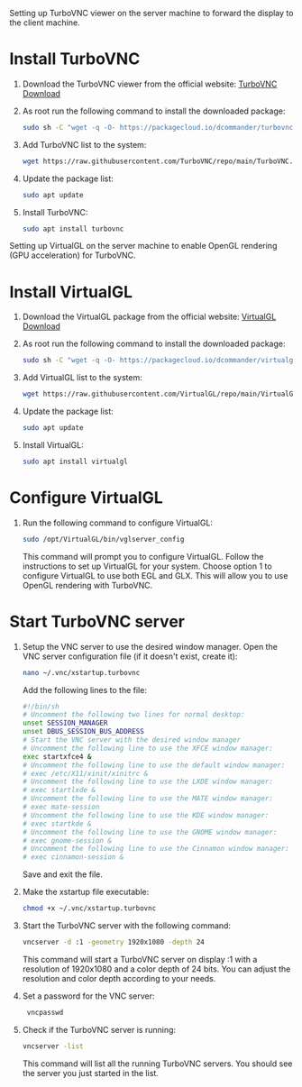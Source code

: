 Setting up  TurboVNC viewer on the server machine to forward the display to the client machine.

# Install TurboVNC
1. Download the TurboVNC viewer from the official website: [TurboVNC Download](https://www.turbovnc.org)

2. As root run the following command to install the downloaded package:
   ```bash
   sudo sh -C "wget -q -O- https://packagecloud.io/dcommander/turbovnc/gpgkey | gpg --dearmor >/etc/apt/trusted.gpg.d/TurboVNC.gpg"
   ```

3. Add TurboVNC list to the system:
    ```bash
    wget https://raw.githubusercontent.com/TurboVNC/repo/main/TurboVNC.list -O /etc/apt/sources.list.d/TurboVNC.list
    ```

4. Update the package list:
    ```bash
    sudo apt update
    ```

5. Install TurboVNC:
    ```bash
    sudo apt install turbovnc
    ```

Setting up  VirtualGL on the server machine to enable OpenGL rendering (GPU acceleration) for TurboVNC.

# Install VirtualGL
1. Download the VirtualGL package from the official website: [VirtualGL Download](https://www.virtualgl.org/)
2. As root run the following command to install the downloaded package:
   ```bash
   sudo sh -C "wget -q -O- https://packagecloud.io/dcommander/virtualgl/gpgkey | gpg --dearmor >/etc/apt/trusted.gpg.d/VirtualGL.gpg"
   ```
3. Add VirtualGL list to the system:
    ```bash
    wget https://raw.githubusercontent.com/VirtualGL/repo/main/VirtualGL.list -O /etc/apt/sources.list.d/VirtualGL.list
    ```

4. Update the package list:
    ```bash
    sudo apt update
    ```
5. Install VirtualGL:
    ```bash
    sudo apt install virtualgl
    ```

# Configure VirtualGL
1. Run the following command to configure VirtualGL:
   ```bash
   sudo /opt/VirtualGL/bin/vglserver_config
   ```
   This command will prompt you to configure VirtualGL. Follow the instructions to set up VirtualGL for your system.
   Choose option 1 to configure VirtualGL to use both EGL and GLX. This will allow you to use OpenGL rendering with TurboVNC.


# Start TurboVNC server
1. Setup the VNC server to use the desired window manager. Open the VNC server configuration file (if it doesn't exist, create it):
   ```bash
   nano ~/.vnc/xstartup.turbovnc
   ```
   Add the following lines to the file:
   ```bash
   #!/bin/sh
   # Uncomment the following two lines for normal desktop:
   unset SESSION_MANAGER
   unset DBUS_SESSION_BUS_ADDRESS
   # Start the VNC server with the desired window manager
   # Uncomment the following line to use the XFCE window manager:
   exec startxfce4 &
   # Uncomment the following line to use the default window manager:
   # exec /etc/X11/xinit/xinitrc &
   # Uncomment the following line to use the LXDE window manager:
   # exec startlxde &
   # Uncomment the following line to use the MATE window manager:
   # exec mate-session
   # Uncomment the following line to use the KDE window manager:
   # exec startkde &
   # Uncomment the following line to use the GNOME window manager:
   # exec gnome-session &
   # Uncomment the following line to use the Cinnamon window manager:
   # exec cinnamon-session &
   ```
    Save and exit the file.

2. Make the xstartup file executable:
   ```bash
   chmod +x ~/.vnc/xstartup.turbovnc
   ```

3. Start the TurboVNC server with the following command:
   ```bash
   vncserver -d :1 -geometry 1920x1080 -depth 24 
   ```
   This command will start a TurboVNC server on display :1 with a resolution of 1920x1080 and a color depth of 24 bits.
   You can adjust the resolution and color depth according to your needs.

4. Set a password for the VNC server:
   ```bash
    vncpasswd
    ```

5. Check if the TurboVNC server is running:
   ```bash
   vncserver -list
   ```
   This command will list all the running TurboVNC servers. You should see the server you just started in the list.



